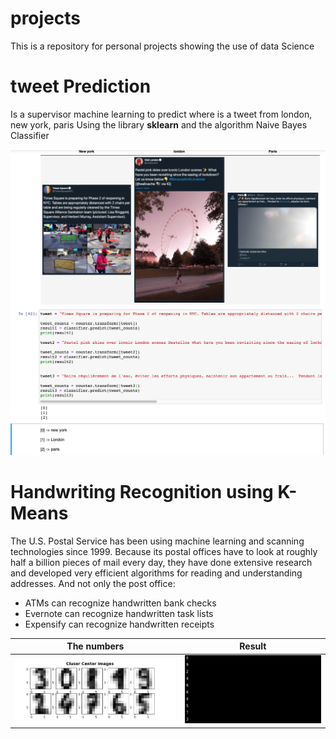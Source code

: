# projects
This is a repository for personal projects showing the use of data Science

# tweet Prediction
Is a supervisor machine learning to predict where is a tweet from london, new york, paris
Using the library **sklearn** and the algorithm Naive Bayes Classifier

![](imges/tweet_predict.png)

# Handwriting Recognition using K-Means
The U.S. Postal Service has been using machine learning and scanning technologies since 1999. Because its postal offices have to look at roughly half a billion pieces of mail every day, they have done extensive research and developed very efficient algorithms for reading and understanding addresses. And not only the post office:

- ATMs can recognize handwritten bank checks
- Evernote can recognize handwritten task lists
- Expensify can recognize handwritten receipts

The numbers                 |  Result                  |
:-------------------------:|:-------------------------:|
![](imges/numbers.png)    |  ![](imges/numbers3.png)   |
